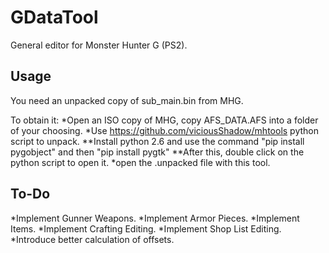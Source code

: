 # GDataTool
General editor for Monster Hunter G (PS2).

## Usage
You need an unpacked copy of sub_main.bin from MHG.

To obtain it:
*Open an ISO copy of MHG, copy AFS_DATA.AFS into a folder of your choosing.
*Use https://github.com/viciousShadow/mhtools python script to unpack.
**Install python 2.6 and use the command "pip install pygobject" and then "pip install pygtk"
**After this, double click on the python script to open it.
*open the .unpacked file with this tool.

## To-Do

*Implement Gunner Weapons.
*Implement Armor Pieces.
*Implement Items.
*Implement Crafting Editing.
*Implement Shop List Editing.
*Introduce better calculation of offsets.
